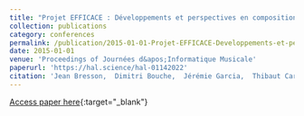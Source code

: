 ```yaml
---
title: "Projet EFFICACE : Développements et perspectives en composition assistée par ordinateur"
collection: publications
category: conferences
permalink: /publication/2015-01-01-Projet-EFFICACE-Developpements-et-perspectives-en-composition-assistee-par-ordinateur
date: 2015-01-01
venue: 'Proceedings of Journées d&apos;Informatique Musicale'
paperurl: 'https://hal.science/hal-01142022'
citation: 'Jean Bresson,  Dimitri Bouche,  Jérémie Garcia,  Thibaut Carpentier,  Florent Jacquemard,  John Maccallum,  Diemo Schwarz, &quot;Projet EFFICACE : Développements et perspectives en composition assistée par ordinateur&quot; In the proceedings of Journées d&amp;apos;Informatique Musicale, 2015.'
---
```

[Access paper here](https://hal.science/hal-01142022){:target="_blank"}
